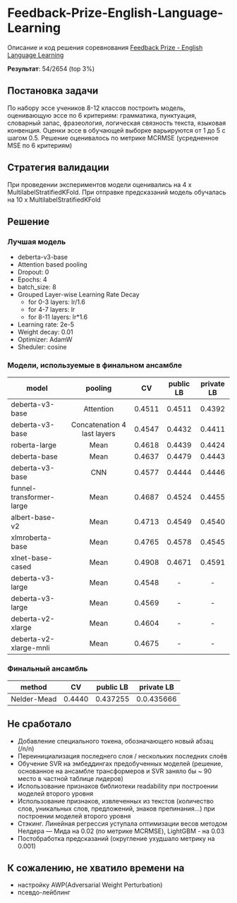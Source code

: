 # Feedback-Prize-English-Language-Learning
Описание и код решения соревнования [Feedback Prize - English Language Learning](https://www.kaggle.com/competitions/feedback-prize-english-language-learning)

**Результат**: 54/2654 (top 3%)

## Постановка задачи
По набору эссе учеников 8-12 классов построить модель, оценивающую эссе по 6 критериям: грамматика, пунктуация, словарный запас, фразеология, логическая связность текста, языковая конвенция. Оценки эссе в обучающей выборке варьируются от 1 до 5 с шагом 0.5.
Решение оценивалось по метрике MCRMSE (усредненное MSE по 6 критериям)

## Стратегия валидации
При проведении экспериментов модели оценивались на 4 x MultilabelStratifiedKFold. При отправке предсказаний модель обучалась на 10 x MultilabelStratifiedKFold

## Решение
### Лучшая модель
*  deberta-v3-base
*  Attention based pooling
*  Dropout: 0
*  Epochs: 4
*  batch_size: 8
*  Grouped Layer-wise Learning Rate Decay
   *  for 0-3 layers: lr/1.6
   *  for 4-7 layers: lr
   *  for 8-11 layers: lr*1.6
*  Learning rate: 2e-5
*  Weight decay: 0.01
*  Optimizer: AdamW
*  Sheduler: cosine

### Модели, используемые в финальном ансамбле
| model          |     pooling        |      CV      | public LB    |  private LB  |
| -------------  |:------------------:|:------------:|:------------:|:------------:|
| deberta-v3-base| Attention          |    0.4511    |    0.4511    |    0.4392    |
| deberta-v3-base| Concatenation 4 last layers              |    0.4547    |    0.4432    |    0.4411    |
| roberta-large| Mean               |    0.4618    |   0.4439    |    0.4424    |
| deberta-base| Mean               |    0.4637    |    0.4479    |    0.4443    |
| deberta-v3-base| CNN              |   0.4577    |    0.4444    |    0.4446    |
| funnel-transformer-large| Mean               |   0.4687    |    0.4524    |    0.4455    |
| albert-base-v2| Mean               |   0.4713    |    0.4549    |    0.4540    |
| xlmroberta-base| Mean               |   0.4765    |    0.4578    |    0.4545    |
| xlnet-base-cased| Mean               |    0.4908    |    0.4671    |    0.4591    |
| deberta-v3-large| Mean               |     0.4548   |    -    |    -    |
| deberta-v3-large| Mean               |    0.4569    |    -    |   -    |
| deberta-v2-xlarge| Mean               |    0.4604   |    -    |    -    |
| deberta-v2-xlarge-mnli| Mean               |    0.4675    |    -    |    -    |

### Финальный ансамбль
| method         |      CV      | public LB    |  private LB  |
| -------------  |:------------------:|:------------:|:------------:|
| Nelder-Mead    |    0.4440   |    0.437255   |    0.0.435666    |

## Не сработало
*  Добавление специального токена, обозначающего новый абзац (/n/n)
*  Переинициализация последнего слоя / нескольких последних слоёв
*  Обучение SVR на эмбеддингах предобученных моделей (решение, основанное на ансамбле трансформеров и SVR заняло бы ~ 90 место в частной таблице лидеров)
*  Использование признаков библиотеки readability при построении моделей второго уровня
*  Использование признаков, извлеченных из текстов (количество слов, уникальных слов, предложений, знаков препинания...) при построении моделей второго уровня
*  Стэкинг. Линейная регрессия уступала оптимизации весов методом  Нелдера — Мида на 0.02 (по метрике MCRMSE), LightGBM - на 0.03
*  Постобработка предсказаний (округление ухудшало метрику на 0.001)

## К сожалению, не хватило времени на 
*  настройку AWP(Adversarial Weight Perturbation)
*  псевдо-лейблинг
